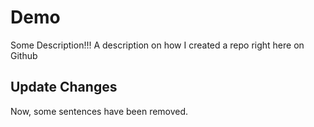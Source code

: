 # Demo

Some Description!!!
A description on how I created a repo right here on Github

## Update Changes
Now, some sentences have been removed.
